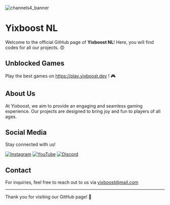 ![channels4_banner](https://github.com/user-attachments/assets/cfe95e9b-f716-401a-a130-22f53da891c2)

# Yixboost NL

Welcome to the official GitHub page of **Yixboost NL**! Here, you will find codes for all our projects. 😍

## Unblocked Games

Play the best games on https://play.yixboost.dev ! 🎮  

## About Us

At Yixboost, we aim to provide an engaging and seamless gaming experience. Our projects are designed to bring joy and fun to players of all ages.

## Social Media

Stay connected with us!

[![Instagram](https://img.shields.io/badge/Instagram-ff69b4?style=for-the-badge&logo=instagram&logoColor=white)](https://www.instagram.com/yixboost)  [![YouTube](https://img.shields.io/badge/YouTube-c71606?style=for-the-badge&logo=youtube&logoColor=white)](https://www.youtube.com/@yixboost)   [![Discord](https://img.shields.io/badge/Discord-5865F2?style=for-the-badge&logo=discord&logoColor=white)](https://discord.gg/tFSzDwGwZM)  


## Contact

For inquiries, feel free to reach out to us via yixboost@mail.com

---

Thank you for visiting our GitHub page! 🚀
